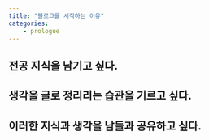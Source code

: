 ```yaml
---
title: "블로그를 시작하는 이유"
categories:
    - prologue
---
```

## 전공 지식을 남기고 싶다.
## 생각을 글로 정리리는 습관을 기르고 싶다.
## 이러한 지식과 생각을 남들과 공유하고 싶다.